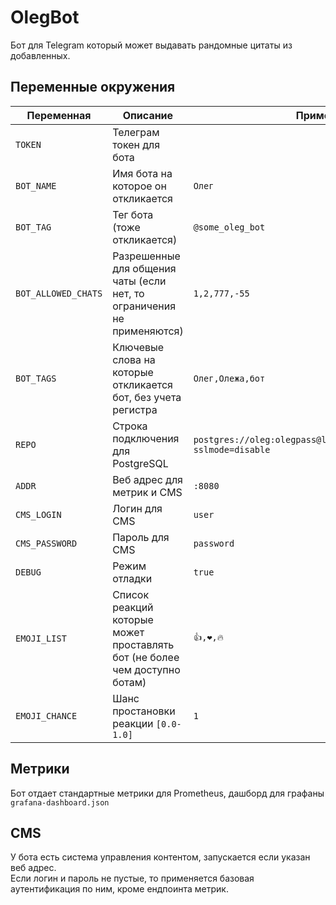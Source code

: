 # OlegBot

Бот для Telegram который может выдавать рандомные цитаты из добавленных.

## Переменные окружения

| Переменная          | Описание                                                                   | Пример                                                            |
| ------------------- | -------------------------------------------------------------------------- | ----------------------------------------------------------------- |
| `TOKEN`             | Телеграм токен для бота                                                    |                                                                   |
| `BOT_NAME`          | Имя бота на которое он откликается                                         | `Олег`                                                            |
| `BOT_TAG`           | Тег бота (тоже откликается)                                                | `@some_oleg_bot`                                                  |
| `BOT_ALLOWED_CHATS` | Разрешенные для общения чаты (если нет, то ограничения не применяются)     | `1,2,777,-55`                                                     |
| `BOT_TAGS`          | Ключевые слова на которые откликается бот, без учета регистра              | `Олег,Олежа,бот`                                                  |
| `REPO`              | Строка подключения для PostgreSQL                                          | `postgres://oleg:olegpass@localhost:5432/olegbot?sslmode=disable` |
| `ADDR`              | Веб адрес для метрик и CMS                                                 | `:8080`                                                           |
| `CMS_LOGIN`         | Логин для CMS                                                              | `user`                                                            |
| `CMS_PASSWORD`      | Пароль для CMS                                                             | `password`                                                        |
| `DEBUG`             | Режим отладки                                                              | `true`                                                            |
| `EMOJI_LIST`        | Список реакций которые может проставлять бот (не более чем доступно ботам) | `👍,❤,🔥`                                                         |
| `EMOJI_CHANCE`      | Шанс простановки реакции `[0.0-1.0]`                                       | `1`                                                               |

## Метрики

Бот отдает стандартные метрики для Prometheus, дашборд для графаны `grafana-dashboard.json`

## CMS

У бота есть система управления контентом, запускается если указан веб адрес.  
Если логин и пароль не пустые, то применяется базовая аутентификация по ним, кроме ендпоинта метрик.
